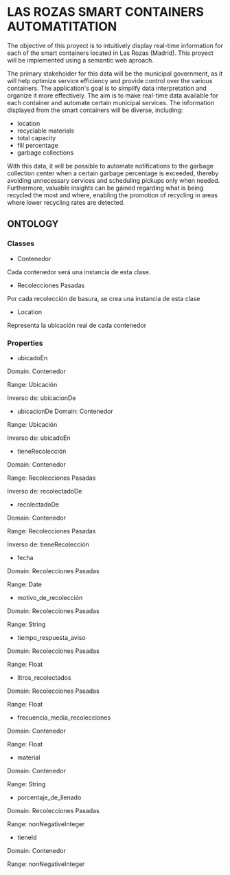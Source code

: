 # LAS ROZAS SMART CONTAINERS AUTOMATITATION

The objective of this proyect is to intuitively display real-time information for each of the smart containers located in Las Rozas (Madrid). This proyect will be implemented using a semantic web aproach.

The primary stakeholder for this data will be the municipal government, as it will help optimize service efficiency and provide control over the various containers. The application's goal is to simplify data interpretation and organize it more effectively. The aim is to make real-time data available for each container and automate certain municipal services. The information displayed from the smart containers will be diverse, including:
* location
* recyclable materials
* total capacity
* fill percentage
* garbage collections

With this data, it will be possible to automate notifications to the garbage collection center when a certain garbage percentage is exceeded, thereby avoiding unnecessary services and scheduling pickups only when needed. Furthermore, valuable insights can be gained regarding what is being recycled the most and where, enabling the promotion of recycling in areas where lower recycling rates are detected.


## ONTOLOGY

### Classes

* Contenedor

Cada contenedor será una instancia de esta clase.

* Recolecciones Pasadas

Por cada recolección de basura, se crea una instancia de esta clase

* Location

Representa la ubicación real de cada contenedor

### Properties

* ubicadoEn

Domain: Contenedor

Range: Ubicación

Inverso de: ubicacionDe

* ubicacionDe
Domain: Contenedor

Range: Ubicación

Inverso de: ubicadoEn

* tieneRecolección
  
Domain: Contenedor

Range: Recolecciones Pasadas

Inverso de: recolectadoDe

* recolectadoDe

Domain: Contenedor

Range: Recolecciones Pasadas

Inverso de: tieneRecolección

* fecha
  
Domain: Recolecciones Pasadas

Range: Date

* motivo_de_recolección

Domain: Recolecciones Pasadas

Range: String

* tiempo_respuesta_aviso

Domain: Recolecciones Pasadas

Range: Float

* litros_recolectados
  
Domain: Recolecciones Pasadas

Range: Float

* frecuencia_media_recolecciones

Domain: Contenedor

Range: Float

* material

Domain: Contenedor

Range: String

* porcentaje_de_llenado
  
Domain: Recolecciones Pasadas

Range: nonNegativeInteger

* tieneId
  
Domain: Contenedor

Range: nonNegativeInteger
